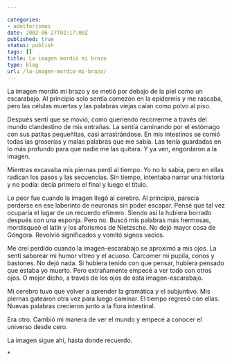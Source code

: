 ```yaml
---

categories:
- adolforismos
date: 2002-06-27T02:17:00Z
published: true
status: publish
tags: []
title: La imagen mordió mi brazo
type: blog
url: /la-imagen-mordio-mi-brazo/
---
```


La imagen mordió mi brazo y se metió por debajo de la piel como un escarabajo. Al principio solo sentía comezón en la epidermis y me rascaba, pero las células muertas y las palabras viejas caían como polvo al piso.

Después sentí que se movió, como queriendo recorrerme a través del mundo clandestino de mis entrañas. La sentía caminando por el estómago con sus patitas pequeñitas, casi arrastrándose. En mis intestinos se comió todas las groserías y malas palabras que me sabía. Las tenía guardadas en lo más profundo para que nadie me las quitara. Y ya ven, engordaron a la imagen.

Mientras excavaba mis piernas perdí al tiempo. Yo no lo sabía, pero en ellas radican los pasos y las secuencias. Sin tiempo, intentaba narrar una historia y no podía: decía primero el final y luego el título.

Lo peor fue cuando la imagen llegó al cerebro. Al principio, parecía perderse en ese laberinto de neuronas sin poder escapar. Pensé que tal vez ocuparía el lugar de un recuerdo efímero. Siendo así la hubiera borrado después con una esponja. Pero no. Buscó mis palabras más hermosas, mordisqueó el latín y los aforismos de Nietzsche. No dejó mayor cosa de Góngora. Revolvió significados y vomitó signos vacíos.

Me creí perdido cuando la imagen-escarabajo se aproximó a mis ojos. La sentí saborear mi humor vítreo y el acuoso. Carcomer mi pupila, conos y bastones. No dejó nada. Si hubiera tenido con que pensar, hubiera pensado que estaba yo muerto. Pero extrañamente empecé a ver todo con otros ojos. O mejor dicho, a través de los ojos de esta imagen-escarabajo.

Mi cerebro tuvo que volver a aprender la gramática y el subjuntivo. Mis piernas gatearon otra vez para luego caminar. El tiempo regresó con ellas. Nuevas palabras crecieron junto a la flora intestinal.

Era otro. Cambió mi manera de ver el mundo y empecé a conocer el universo desde cero.

La imagen sigue ahí, hasta donde recuerdo.

<div></div>
<div>*</div>
